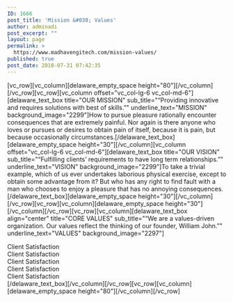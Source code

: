 ```yaml
---
ID: 1666
post_title: 'Mission &#038; Values'
author: adminadi
post_excerpt: ""
layout: page
permalink: >
  https://www.madhavengitech.com/mission-values/
published: true
post_date: 2018-07-31 07:42:35
---
```

[vc_row][vc_column][delaware_empty_space height="80"][/vc_column][/vc_row][vc_row][vc_column offset="vc_col-lg-6 vc_col-md-6"][delaware_text_box title="OUR MISSION" sub_title="“Providing innovative and requires solutions with best of skills.”" underline_text="MISSION" background_image="2299"]How to pursue pleasure rationally encounter consequences that are extremely painful. Nor again is there anyone who loves or pursues or desires to obtain pain of itself, because it is pain, but because occasionally circumstances.[/delaware_text_box][delaware_empty_space height="30"][/vc_column][vc_column offset="vc_col-lg-6 vc_col-md-6"][delaware_text_box title="OUR VISION" sub_title="“Fulfilling clients’ requirements to have long term relationships.”" underline_text="VISION" background_image="2299"]To take a trivial example, which of us ever undertakes laborious physical exercise, except to obtain some advantage from it? But who has any right to find fault with a man who chooses to enjoy a pleasure that has no annoying consequences.[/delaware_text_box][delaware_empty_space height="30"][/vc_column][/vc_row][vc_row][vc_column][delaware_empty_space height="30"][/vc_column][/vc_row][vc_row][vc_column][delaware_text_box align="center" title="CORE VALUES" sub_title="“We are a values-driven organization. Our values reflect the thinking of our founder, William John.”" underline_text="VALUES" background_image="2297"]
<div class="row-flex core-values">
<div class="main-color value-item col-flex-md-1-5 col-flex-sm-4 col-flex-xs-6">Client
Satisfaction</div>
<div class="main-color value-item col-flex-md-1-5 col-flex-sm-4 col-flex-xs-6">Client
Satisfaction</div>
<div class="main-color value-item col-flex-md-1-5 col-flex-sm-4 col-flex-xs-6">Client
Satisfaction</div>
<div class="main-color value-item col-flex-md-1-5 col-flex-sm-4 col-flex-xs-6">Client
Satisfaction</div>
<div class="main-color value-item col-flex-md-1-5 col-flex-sm-4 col-flex-xs-6">Client
Satisfaction</div>
</div>
[/delaware_text_box][/vc_column][/vc_row][vc_row][vc_column][delaware_empty_space height="80"][/vc_column][/vc_row]